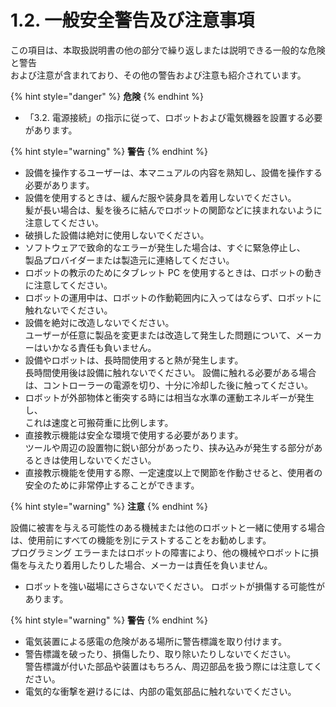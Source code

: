 # 1.2. 一般安全警告及び注意事項

この項目は、本取扱説明書の他の部分で繰り返しまたは説明できる一般的な危険と警告\
および注意が含まれており、その他の警告および注意も紹介されています。

{% hint style="danger" %}
**危険**
{% endhint %}

* 「3.2. 電源接続」の指示に従って、ロボットおよび電気機器を設置する必要があります。

{% hint style="warning" %}
**警告**
{% endhint %}

* 設備を操作するユーザーは、本マニュアルの内容を熟知し、設備を操作する必要があります。
* 設備を使用するときは、緩んだ服や装身具を着用しないでください。\
  髪が長い場合は、髪を後ろに結んでロボットの関節などに挟まれないように注意してください。
* 破損した設備は絶対に使用しないでください。
* ソフトウェアで致命的なエラーが発生した場合は、すぐに緊急停止し、\
  製品プロバイダーまたは製造元に連絡してください。
* ロボットの教示のためにタブレット PC を使用するときは、ロボットの動きに注意してください。
* ロボットの運用中は、ロボットの作動範囲内に入ってはならず、ロボットに触れないでください。
* 設備を絶対に改造しないでください。\
  ユーザーが任意に製品を変更または改造して発生した問題について、メーカーはいかなる責任も負いません。
* 設備やロボットは、長時間使用すると熱が発生します。\
  長時間使用後は設備に触れないでください。 設備に触れる必要がある場合は、コントローラーの電源を切り、十分に冷却した後に触ってください。
* ロボットが外部物体と衝突する時には相当な水準の運動エネルギーが発生し、\
  これは速度と可搬荷重に比例します。
* 直接教示機能は安全な環境で使用する必要があります。\
  ツールや周辺の設置物に鋭い部分があったり、挟み込みが発生する部分があるときは使用しないでください。
* 直接教示機能を使用する際、一定速度以上で関節を作動させると、使用者の安全のために非常停止することができます。

{% hint style="warning" %}
**注意**
{% endhint %}

設備に被害を与える可能性のある機械または他のロボットと一緒に使用する場合は、使用前にすべての機能を別にテストすることをお勧めします。\
プログラミング エラーまたはロボットの障害により、他の機械やロボットに損傷を与えたり着用したりした場合、メーカーは責任を負いません。

* ロボットを強い磁場にさらさないでください。 ロボットが損傷する可能性があります。

{% hint style="warning" %}
**警告**
{% endhint %}

* 電気装置による感電の危険がある場所に警告標識を取り付けます。
* 警告標識を破ったり、損傷したり、取り除いたりしないでください。\
  警告標識が付いた部品や装置はもちろん、周辺部品を扱う際には注意してください。
* 電気的な衝撃を避けるには、内部の電気部品に触れないでください。
